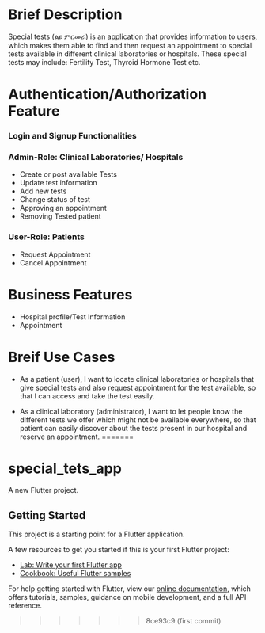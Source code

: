 

# Brief Description
  Special tests (ልዩ ምርመራ) is an application that provides information to users, which makes them able to find and then request an appointment to special tests available in different clinical laboratories or hospitals. These special tests may include: Fertility Test, Thyroid Hormone Test etc.  

# Authentication/Authorization Feature
### Login and Signup Functionalities
### Admin-Role: Clinical Laboratories/ Hospitals 
*  Create or post available Tests
*  Update test information
*  Add new tests 
*  Change status of test
*  Approving an appointment 
*  Removing Tested patient
  

### User-Role: Patients 
*  Request Appointment
*  Cancel Appointment

# Business Features
* Hospital profile/Test Information 
* Appointment 

# Breif Use Cases

*  As a patient (user), I want to locate clinical laboratories or hospitals that give special tests and also request appointment for the test available, so that I can access and take the test easily.  

*  As a clinical laboratory (administrator), I want to let people know the different tests we offer which might not be available everywhere, so that patient can easily discover about the tests present in our hospital and reserve an appointment.
=======
# special_tets_app

A new Flutter project.

## Getting Started

This project is a starting point for a Flutter application.

A few resources to get you started if this is your first Flutter project:

- [Lab: Write your first Flutter app](https://flutter.dev/docs/get-started/codelab)
- [Cookbook: Useful Flutter samples](https://flutter.dev/docs/cookbook)

For help getting started with Flutter, view our
[online documentation](https://flutter.dev/docs), which offers tutorials,
samples, guidance on mobile development, and a full API reference.
>>>>>>> 8ce93c9 (first commit)
